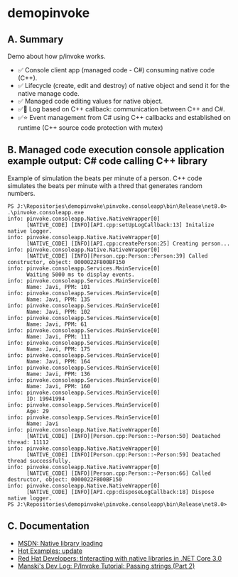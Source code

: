 # demopinvoke

## A. Summary

Demo about how p/invoke works.

- ✅ Console client app (managed code - C#) consuming native code (C++).
- ✅ Lifecycle (create, edit and destroy) of native object and send it for the native manage code.
- ✅ Managed code editing values for native object.
- ✅🚀 Log based on C++ callback: communication between C++ and C#.
- ✅⭐ Event management from C# using C++ callbacks and established on runtime (C++ source code protection with mutex)

## B. Managed code execution console application example output: **C# code calling C++ library**

Example of simulation the beats per minute of a person. C++ code simulates the beats per minute with a thred that generates random numbers.

```
PS J:\Repositories\demopinvoke\pinvoke.consoleapp\bin\Release\net8.0> .\pinvoke.consoleapp.exe
info: pinvoke.consoleapp.Native.NativeWrapper[0]
      [NATIVE_CODE] [INFO][API.cpp:setUpLogCallback:13] Initalize native logger.
info: pinvoke.consoleapp.Native.NativeWrapper[0]
      [NATIVE_CODE] [INFO][API.cpp:createPerson:25] Creating person...
info: pinvoke.consoleapp.Native.NativeWrapper[0]
      [NATIVE_CODE] [INFO][Person.cpp:Person::Person:39] Called constructor, object: 0000022F800BF150
info: pinvoke.consoleapp.Services.MainService[0]
      Waiting 5000 ms to display events.
info: pinvoke.consoleapp.Services.MainService[0]
      Name: Javi, PPM: 101
info: pinvoke.consoleapp.Services.MainService[0]
      Name: Javi, PPM: 135
info: pinvoke.consoleapp.Services.MainService[0]
      Name: Javi, PPM: 102
info: pinvoke.consoleapp.Services.MainService[0]
      Name: Javi, PPM: 61
info: pinvoke.consoleapp.Services.MainService[0]
      Name: Javi, PPM: 111
info: pinvoke.consoleapp.Services.MainService[0]
      Name: Javi, PPM: 175
info: pinvoke.consoleapp.Services.MainService[0]
      Name: Javi, PPM: 164
info: pinvoke.consoleapp.Services.MainService[0]
      Name: Javi, PPM: 136
info: pinvoke.consoleapp.Services.MainService[0]
      Name: Javi, PPM: 160
info: pinvoke.consoleapp.Services.MainService[0]
      ID: 19941994
info: pinvoke.consoleapp.Services.MainService[0]
      Age: 29
info: pinvoke.consoleapp.Services.MainService[0]
      Name: Javi
info: pinvoke.consoleapp.Native.NativeWrapper[0]
      [NATIVE_CODE] [INFO][Person.cpp:Person::~Person:50] Deatached thread: 11112
info: pinvoke.consoleapp.Native.NativeWrapper[0]
      [NATIVE_CODE] [INFO][Person.cpp:Person::~Person:59] Deatached thread successfully.
info: pinvoke.consoleapp.Native.NativeWrapper[0]
      [NATIVE_CODE] [INFO][Person.cpp:Person::~Person:66] Called destructor, object: 0000022F800BF150
info: pinvoke.consoleapp.Native.NativeWrapper[0]
      [NATIVE_CODE] [INFO][API.cpp:disposeLogCallback:18] Dispose native logger.
PS J:\Repositories\demopinvoke\pinvoke.consoleapp\bin\Release\net8.0>
```

## C. Documentation

- [MSDN: Native library loading](https://learn.microsoft.com/en-us/dotnet/standard/native-interop/native-library-loading)
- [Hot Examples: update](https://csharp.hotexamples.com/site/file?hash=0x5ea59faae95926824d1676d7e6534832f9b73f1c41d7e3f2622198711090b595&fullName=dd-trace-dotnet-master/tracer/src/Datadog.Trace/AppSec/Waf/WafNative.cs&project=lucaspimentel/dd-trace-dotnet)
- [Red Hat Developers: tInteracting with native libraries in .NET Core 3.0](https://developers.redhat.com/blog/2019/09/06/interacting-with-native-libraries-in-net-core-3-0#)
- [Manski's Dev Log: P/Invoke Tutorial: Passing strings (Part 2)](https://manski.net/articles/dotnet/pinvoke-tutorial/part-2--passing-strings)
